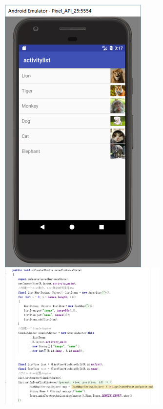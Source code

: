 ![](https://github.com/summer1168/Androidwarehouse/raw/master/MyApplication2/img/1.png)
![](https://github.com/summer1168/Androidwarehouse/raw/master/MyApplication2/img/1-1.png)
